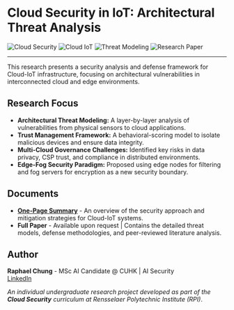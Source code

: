 #  Cloud Security in IoT: Architectural Threat Analysis

![Cloud Security](https://img.shields.io/badge/Cloud_Security-0052CC?style=for-the-badge)
![Cloud IoT](https://img.shields.io/badge/Cloud_IoT-00C7B7?style=for-the-badge)
![Threat Modeling](https://img.shields.io/badge/Threat_Modeling-DC2626?style=for-the-badge)
![Research Paper](https://img.shields.io/badge/Research_Paper-6E5494?style=for-the-badge)

---

This research presents a security analysis and defense framework for Cloud-IoT infrastructure, focusing on architectural vulnerabilities in interconnected cloud and edge environments.

##  Research Focus

* **Architectural Threat Modeling:** A layer-by-layer analysis of vulnerabilities from physical sensors to cloud applications.
* **Trust Management Framework:** A behavioral-scoring model to isolate malicious devices and ensure data integrity.
* **Multi-Cloud Governance Challenges:** Identified key risks in data privacy, CSP trust, and compliance in distributed environments.
* **Edge-Fog Security Paradigm:** Proposed using edge nodes for filtering and fog servers for encryption as a new security boundary.

##  Documents

* **[One-Page Summary](Chung_Cloud-IoT-Security_One-Pager.pdf)** - An overview of the security approach and mitigation strategies for Cloud-IoT systems.
* **Full Paper** - Available upon request | Contains the detailed threat models, defense methodologies, and peer-reviewed literature analysis.

##  Author

**Raphael Chung** - MSc AI Candidate @ CUHK | AI Security  
[LinkedIn](http://linkedin.com/in/raphael-chung75)

*An individual undergraduate research project developed as part of the **Cloud Security** curriculum at Rensselaer Polytechnic Institute (RPI)*.
